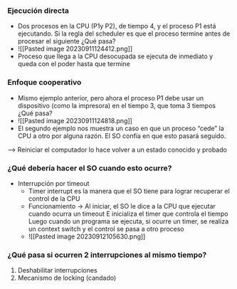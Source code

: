 ### Ejecución directa
- Dos procesos en la CPU (P1y P2), de tiempo 4, y el proceso P1 está ejecutando. Si la regla del scheduler es que el proceso termine antes de procesar el siguiente ¿Qué pasa?
- ![[Pasted image 20230911124412.png]]
- Proceso que llega a la CPU desocupada se ejecuta de inmediato y queda con el poder hasta que termine
### Enfoque cooperativo 

- Mismo ejemplo anterior, pero ahora el proceso P1 debe usar un dispositivo (como la impresora) en el tiempo 3, que toma 3 tiempos ¿Qué pasa?
- ![[Pasted image 20230911124818.png]]
- El segundo ejemplo nos muestra un caso en que un proceso “cede” la CPU a otro por alguna razón. El SO confía en que esto pasará seguido.

--> Reiniciar el computador lo hace volver a un estado conocido y probado 

### ¿Qué debería hacer el SO cuando esto ocurre?

- Interrupción por timeout
	- Timer interrupt es la manera que el SO tiene para lograr recuperar el control de la CPU
	- Funcionamiento -> Al iniciar, el SO le dice a la CPU que ejecutar cuando ocurra un timeout E inicializa el timer que controla el tiempo Luego cuando un programa se ejecuta, si ocurre un timer, se realiza un context switch y el control se pasa a otro proceso
	- ![[Pasted image 20230912105630.png]]

### ¿Qué pasa si ocurren 2 interrupciones al mismo tiempo?

1. Deshabilitar interrupciones
2. Mecanismo de locking (candado)
